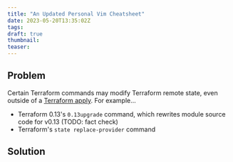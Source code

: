 ```yaml
---
title: "An Updated Personal Vim Cheatsheet"
date: 2023-05-20T13:35:02Z
tags:
draft: true
thumbnail:
teaser:
---
```


## Problem

Certain Terraform commands may modify Terraform remote state, even outside of a
[Terraform apply](TODO). For example...

* Terraform 0.13's `0.13upgrade` command, which rewrites module source code for
  v0.13 (TODO: fact check)
* Terraform's `state replace-provider` command

## Solution

